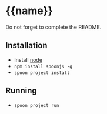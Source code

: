 # {{name}}

Do not forget to complete the README.

## Installation

- Install [node](http://nodejs.org)
- `npm install spoonjs -g`
- `spoon project install`

## Running

- `spoon project run`
